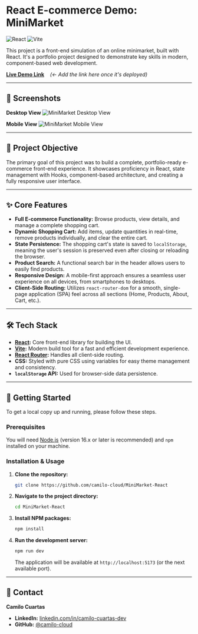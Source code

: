 # React E-commerce Demo: MiniMarket

![React](https://img.shields.io/badge/react-%2320232a.svg?style=for-the-badge&logo=react&logoColor=%2361DAFB)
![Vite](https://img.shields.io/badge/vite-%23646CFF.svg?style=for-the-badge&logo=vite&logoColor=white)

This project is a front-end simulation of an online minimarket, built with React. It's a portfolio project designed to demonstrate key skills in modern, component-based web development.

**[Live Demo Link]()** &nbsp;&nbsp; *(<- Add the link here once it's deployed)*

---

## 📸 Screenshots

**Desktop View**
![MiniMarket Desktop View](./assets/images/cover.png)

**Mobile View**
![MiniMarket Mobile View](./assets/images/cover-mobil.png)

---

## 🎯 Project Objective

The primary goal of this project was to build a complete, portfolio-ready e-commerce front-end experience. It showcases proficiency in React, state management with Hooks, component-based architecture, and creating a fully responsive user interface.

---

## ✨ Core Features

- **Full E-commerce Functionality:** Browse products, view details, and manage a complete shopping cart.
- **Dynamic Shopping Cart:** Add items, update quantities in real-time, remove products individually, and clear the entire cart.
- **State Persistence:** The shopping cart's state is saved to `localStorage`, meaning the user's session is preserved even after closing or reloading the browser.
- **Product Search:** A functional search bar in the header allows users to easily find products.
- **Responsive Design:** A mobile-first approach ensures a seamless user experience on all devices, from smartphones to desktops.
- **Client-Side Routing:** Utilizes `react-router-dom` for a smooth, single-page application (SPA) feel across all sections (Home, Products, About, Cart, etc.).

---

## 🛠️ Tech Stack

- **[React](https://reactjs.org/):** Core front-end library for building the UI.
- **[Vite](https://vitejs.dev/):** Modern build tool for a fast and efficient development experience.
- **[React Router](https://reactrouter.com/):** Handles all client-side routing.
- **CSS:** Styled with pure CSS using variables for easy theme management and consistency.
- **`localStorage` API:** Used for browser-side data persistence.

---

## 🚀 Getting Started

To get a local copy up and running, please follow these steps.

### **Prerequisites**

You will need [Node.js](https://nodejs.org/) (version 16.x or later is recommended) and `npm` installed on your machine.

### **Installation & Usage**

1. **Clone the repository:**
    ```sh
    git clone https://github.com/camilo-cloud/MiniMarket-React
    ```
2. **Navigate to the project directory:**
    ```sh
    cd MiniMarket-React
    ```
3. **Install NPM packages:**
    ```sh
    npm install
    ```
4. **Run the development server:**
    ```sh
    npm run dev
    ```
    The application will be available at `http://localhost:5173` (or the next available port).

---

## 👤 Contact

**Camilo Cuartas**

- **LinkedIn:** [linkedin.com/in/camilo-cuartas-dev](https://www.linkedin.com/in/camilo-cuartas-dev/)
- **GitHub:** [@camilo-cloud](https://github.com/camilo-cloud)
